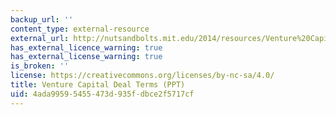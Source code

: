 ```yaml
---
backup_url: ''
content_type: external-resource
external_url: http://nutsandbolts.mit.edu/2014/resources/Venture%20Capital%20Deal%20Terms.ppt
has_external_licence_warning: true
has_external_license_warning: true
is_broken: ''
license: https://creativecommons.org/licenses/by-nc-sa/4.0/
title: Venture Capital Deal Terms (PPT)
uid: 4ada9959-5455-473d-935f-dbce2f5717cf
---
```

